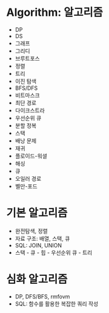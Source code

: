 # Algorithm: 알고리즘
- DP
- DS
- 그래프
- 그리디
- 브루트포스
- 정렬
- 트리
- 이진 탐색
- BFS/DFS
- 비트마스크
- 최단 경로
- 다이크스트라
- 우선순위 큐
- 분할 정복
- 스택
- 배낭 문제
- 재귀
- 플로이드-워셜
- 해싱
- 큐
- 오일러 경로
- 벨만-포드
# 기본 알고리즘
- 완전탐색, 정렬
- 자료 구조: 배열, 스택, 큐
- SQL: JOIN, UNION
- 스택 - 큐 - 힙 - 우선순위 큐 - 트리
# 심화 알고리즘
- DP, DFS/BFS, rmfovm
- SQL: 함수를 활용한 복잡한 쿼리 작성
